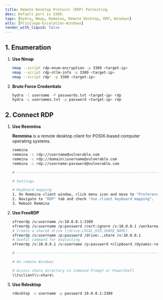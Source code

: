 ```yaml
---
title: Remote Desktop Protocol (RDP) Pentesting
desc: Default port is 3389.
tags: [Hydra, Nmap, Remmina, Remote Desktop, RDP, Windows]
alts: [Privilege-Escalation-Windows]
render_with_liquid: false
---
```


## 1. Enumeration

1. **Use Nmap**

    ```sh
    nmap --script rdp-enum-encryption -p 3389 <target-ip>
    nmap --script rdp-ntlm-info -p 3389 <target-ip>
    nmap --script rdp* -p 3389 <target-ip>
    ```

2. **Brute Force Credentials**

    ```sh
    hydra -l username -P passwords.txt <target-ip> rdp
    hydra -L usernames.txt -p password <target-ip> rdp
    ```

## 2. Connect RDP

1. **Use Remmina**

    **Remmina** is a remote desktop client for POSIX-based computer operating systems.

    ```sh
    remmina
    remmina -c rdp://username@vulnerable.com
    remmina -c rdp://domain\\username@vulnerable.com
    remmina -c rdp://username:password@vulnerable.com

    # ---------------------------------------------------------------------------------

    # Settings

    # Keyboard mapping
    1. On Remmina client window, click menu icon and move to "Preferences".
    2. Navigate to "RDP" tab and check "Use client keyboard mapping".
    3. Reboot Remmina
    ```

2. **Use FreeRDP**

    ```sh
    xfreerdp /u:username /v:10.0.0.1:3389
    xfreerdp /u:username /p:password /cert:ignore /v:10.0.0.1 /workarea
    # Create a shared drive (/drive:LOCAL_DIR,SHARE_NAME)
    xfreerdp /u:username /p:password /drive:.,share /v:10.0.0.1
    # Useful command for exploiting
    xfreerdp /v:10.0.0.1 /u:username /p:password +clipboard /dynamic-resolution /drive:/usr/share/windows-resources,share

    # --------------------------------------------------------------------------------

    # On remote Windows

    # Access share directory in Command Prompt or PowerShell
    \\tsclient\\~share\
    ```

3. **Use Rdesktop**

    ```sh
    rdesktop -u username -p password 10.0.0.1:3389
    ```